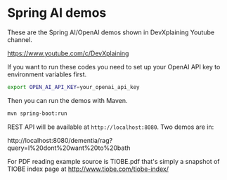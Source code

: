 # Spring AI demos

These are the Spring AI/OpenAI demos shown in DevXplaining Youtube channel.

<https://www.youtube.com/c/DevXplaining>

If you want to run these codes you need to set up your OpenAI API key to environment variables first.

```bash
export OPEN_AI_API_KEY=your_openai_api_key
```

Then you can run the demos with Maven.

```bash
mvn spring-boot:run
```

REST API will be available at `http://localhost:8080`. Two demos are in:



http://localhost:8080/dementia/rag?query=I%20dont%20want%20to%20bath


For PDF reading example source is TIOBE.pdf that's simply a snapshot of TIOBE index page at <http://www.tiobe.com/tiobe-index/>
